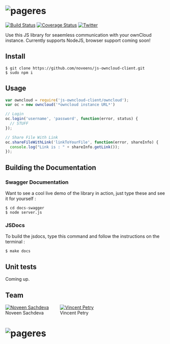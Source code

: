 # ![pageres](https://upload.wikimedia.org/wikipedia/commons/thumb/f/f6/OwnCloud_logo_and_wordmark.svg/1200px-OwnCloud_logo_and_wordmark.svg.png)

[![Build Status](https://travis-ci.org/noveens/js-owncloud-client.svg?branch=master)](https://travis-ci.org/noveens/js-owncloud-client) [![Coverage Status](https://coveralls.io/repos/github/noveens/js-owncloud-client/badge.svg?branch=master)](https://coveralls.io/github/noveens/js-owncloud-client?branch=master) [![Twitter](https://img.shields.io/twitter/url/https/www.github.com/noveens/js-owncloud-client.svg?style=social)](https://twitter.com/intent/tweet?text=Wow:&url=%5Bobject%20Object%5D)

Use this JS library for seaemless communication with your ownCloud instance.
Currently supports NodeJS, browser support coming soon!


## Install

```
$ git clone https://github.com/noveens/js-owncloud-client.git
$ sudo npm i
```


## Usage

```js
var owncloud = require('js-owncloud-client/owncloud');
var oc = new owncloud('*owncloud instance URL*')

// Login
oc.login('username', 'password', function(error, status) {
  // STUFF
});

// Share File With Link
oc.shareFileWithLink('linkToYourFile', function(error, shareInfo) {
  console.log("Link is : " + shareInfo.getLink());
});

```

## Building the Documentation

### Swagger Documentation

Want to see a cool live demo of the library in action, just type these and see it for yourself :

```
$ cd docs-swagger
$ node server.js
```

### JSDocs

To build the jsdocs, type this command and follow the instructions on the terminal :

```
$ make docs
```

## Unit tests

Coming up.

## Team

[![Noveen Sachdeva](http://gravatar.com/avatar/fb09a21ff4cb473d6cf5e70c5fc0f751?s=144)](https://github.com/noveens) &nbsp; &nbsp; &nbsp; &nbsp; [![Vincent Petry](https://avatars1.githubusercontent.com/u/277525?v=3&s=144)](https://github.com/PVince81)
<br>Noveen Sachdeva &nbsp; &nbsp; &nbsp; &nbsp; &nbsp; &nbsp; Vincent Petry

# ![pageres](http://cltk.org/assets/GSoC2016Logo.jpg)
